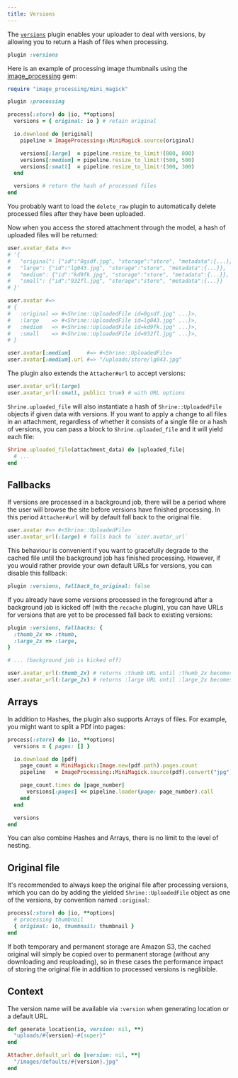 ```yaml
---
title: Versions
---
```


The [`versions`][versions] plugin enables your uploader to deal with versions,
by allowing you to return a Hash of files when processing.

```rb
plugin :versions
```

Here is an example of processing image thumbnails using the [image_processing]
gem:

```rb
require "image_processing/mini_magick"

plugin :processing

process(:store) do |io, **options|
  versions = { original: io } # retain original

  io.download do |original|
    pipeline = ImageProcessing::MiniMagick.source(original)

    versions[:large]  = pipeline.resize_to_limit!(800, 800)
    versions[:medium] = pipeline.resize_to_limit!(500, 500)
    versions[:small]  = pipeline.resize_to_limit!(300, 300)
  end

  versions # return the hash of processed files
end
```

You probably want to load the `delete_raw` plugin to automatically delete
processed files after they have been uploaded.

Now when you access the stored attachment through the model, a hash of uploaded
files will be returned:

```rb
user.avatar_data #=>
# '{
#   "original": {"id":"0gsdf.jpg", "storage":"store", "metadata":{...}},
#   "large": {"id":"lg043.jpg", "storage":"store", "metadata":{...}},
#   "medium": {"id":"kd9fk.jpg", "storage":"store", "metadata":{...}},
#   "small": {"id":"932fl.jpg", "storage":"store", "metadata":{...}}
# }'

user.avatar #=>
# {
#   :original => #<Shrine::UploadedFile id=0gsdf.jpg" ...}>,
#   :large    => #<Shrine::UploadedFile id=lg043.jpg" ...}>,
#   :medium   => #<Shrine::UploadedFile id=kd9fk.jpg" ...}>,
#   :small    => #<Shrine::UploadedFile id=932fl.jpg" ...}>,
# }

user.avatar[:medium]     #=> #<Shrine::UploadedFile>
user.avatar[:medium].url #=> "/uploads/store/lg043.jpg"
```

The plugin also extends the `Attacher#url` to accept versions:

```rb
user.avatar_url(:large)
user.avatar_url(:small, public: true) # with URL options
```

`Shrine.uploaded_file` will also instantiate a hash of `Shrine::UploadedFile`
objects if given data with versions. If you want to apply a change to all files
in an attachment, regardless of whether it consists of a single file or a hash
of versions, you can pass a block to `Shrine.uploaded_file` and it will yield
each file:

```rb
Shrine.uploaded_file(attachment_data) do |uploaded_file|
  # ...
end
```

## Fallbacks

If versions are processed in a background job, there will be a period where the
user will browse the site before versions have finished processing. In this
period `Attacher#url` will by default fall back to the original file.

```rb
user.avatar #=> #<Shrine::UploadedFile>
user.avatar_url(:large) # falls back to `user.avatar_url`
```

This behaviour is convenient if you want to gracefully degrade to the cached
file until the background job has finished processing. However, if you would
rather provide your own default URLs for versions, you can disable this
fallback:

```rb
plugin :versions, fallback_to_original: false
```

If you already have some versions processed in the foreground after a
background job is kicked off (with the `recache` plugin), you can have URLs for
versions that are yet to be processed fall back to existing versions:

```rb
plugin :versions, fallbacks: {
  :thumb_2x => :thumb,
  :large_2x => :large,
}

# ... (background job is kicked off)

user.avatar_url(:thumb_2x) # returns :thumb URL until :thumb_2x becomes available
user.avatar_url(:large_2x) # returns :large URL until :large_2x becomes available
```

## Arrays

In addition to Hashes, the plugin also supports Arrays of files. For example,
you might want to split a PDf into pages:

```rb
process(:store) do |io, **options|
  versions = { pages: [] }

  io.download do |pdf|
    page_count = MiniMagick::Image.new(pdf.path).pages.count
    pipeline   = ImageProcessing::MiniMagick.source(pdf).convert("jpg")

    page_count.times do |page_number|
      versions[:pages] << pipeline.loader(page: page_number).call
    end
  end

  versions
end
```

You can also combine Hashes and Arrays, there is no limit to the level of
nesting.

## Original file

It's recommended to always keep the original file after processing versions,
which you can do by adding the yielded `Shrine::UploadedFile` object as one of
the versions, by convention named `:original`:

```rb
process(:store) do |io, **options|
  # processing thumbnail
  { original: io, thumbnail: thumbnail }
end
```

If both temporary and permanent storage are Amazon S3, the cached original will
simply be copied over to permanent storage (without any downloading and
reuploading), so in these cases the performance impact of storing the original
file in addition to processed versions is neglibible.

## Context

The version name will be available via `:version` when generating location or a
default URL.

```rb
def generate_location(io, version: nil, **)
  "uploads/#{version}-#{super}"
end

Attacher.default_url do |version: nil, **|
  "/images/defaults/#{version}.jpg"
end
```

[versions]: https://github.com/shrinerb/shrine/blob/master/lib/shrine/plugins/versions.rb
[image_processing]: https://github.com/janko/image_processing
